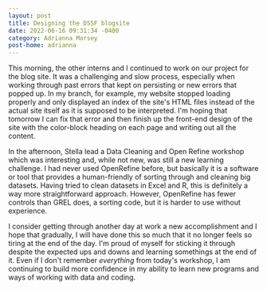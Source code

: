 ```yaml
---
layout: post
title: Designing the DSSF blogsite 
date: 2022-06-16 09:31:34 -0400 
category: Adrianna Morsey
post-home: adrianna
---
```


This morning, the other interns and I continued to work on our project for the blog site. It was a challenging and slow process, especially when working through past errors that kept on persisting or new errors that popped up. In my branch, for example, my website stopped loading properly and only displayed an index of the site's HTML files instead of the actual site itself as it is supposed to be interpreted. I'm hoping that tomorrow I can fix that error and then finish up the front-end design of the site with the color-block heading on each page and writing out all the content. 

In the afternoon, Stella lead a Data Cleaning and Open Refine workshop which was interesting and, while not new, was still a new learning challenge. I had never used OpenRefine before, but basically it is a software or tool that provides a human-friendly of sorting through and cleaning big datasets. Having tried to clean datasets in Excel and R, this is definitely a way more straightforward approach. However, OpenRefine has fewer controls than GREL does, a sorting code, but it is harder to use without experience.  

I consider getting through another day at work a new accomplishment and I hope that gradually, I will have done this so much that it no longer feels so tiring at the end of the day. I'm proud of myself for sticking it through despite the expected ups and downs and learning somethings at the end of it. Even if I don't remember *everything* from today's workshop, I am continuing to build more confidence in my ability to learn new programs and ways of working with data and coding. 
